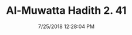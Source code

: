 ---
title        : "Al-Muwatta Hadith 2. 41"
date         : 7/25/2018 12:28:04 PM
draft        : false
type         : "hadith"
layout       : "hadith"
BookCode     : "AMH"
VolumeNumber : "2"
HadithNumber : "41"
categories  :  ["Purity - Wiping the Head and Ears"]
---